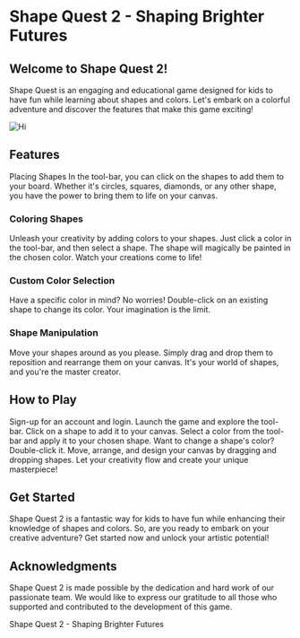 # Shape Quest 2 - Shaping Brighter Futures
## Welcome to Shape Quest 2!
Shape Quest is an engaging and educational game designed for kids to have fun while learning about shapes and colors. Let's embark on a colorful adventure and discover the features that make this game exciting!

![Hi](https://imgur.com/a/LwinDtq)

## Features
Placing Shapes
In the tool-bar, you can click on the shapes to add them to your board. Whether it's circles, squares, diamonds, or any other shape, you have the power to bring them to life on your canvas.

### Coloring Shapes
Unleash your creativity by adding colors to your shapes. Just click a color in the tool-bar, and then select a shape. The shape will magically be painted in the chosen color. Watch your creations come to life!

### Custom Color Selection
Have a specific color in mind? No worries! Double-click on an existing shape to change its color. Your imagination is the limit.

### Shape Manipulation
Move your shapes around as you please. Simply drag and drop them to reposition and rearrange them on your canvas. It's your world of shapes, and you're the master creator.

## How to Play
Sign-up for an account and login.
Launch the game and explore the tool-bar.
Click on a shape to add it to your canvas.
Select a color from the tool-bar and apply it to your chosen shape.
Want to change a shape's color? Double-click it.
Move, arrange, and design your canvas by dragging and dropping shapes.
Let your creativity flow and create your unique masterpiece!

## Get Started
Shape Quest 2 is a fantastic way for kids to have fun while enhancing their knowledge of shapes and colors. So, are you ready to embark on your creative adventure? Get started now and unlock your artistic potential!

## Acknowledgments
Shape Quest 2 is made possible by the dedication and hard work of our passionate team. We would like to express our gratitude to all those who supported and contributed to the development of this game.

Shape Quest 2 - Shaping Brighter Futures
